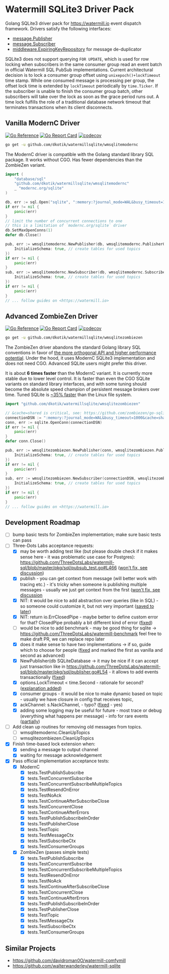 # Watermill SQLite3 Driver Pack

Golang SQLite3 driver pack for <https://watermill.io> event dispatch framework. Drivers satisfy the following interfaces:

- [message.Publisher](https://pkg.go.dev/github.com/ThreeDotsLabs/watermill@v1.4.6/message#Publisher)
- [message.Subscriber](https://pkg.go.dev/github.com/ThreeDotsLabs/watermill@v1.4.6/message#Subscriber)
- [middleware.ExpiringKeyRepository](https://pkg.go.dev/github.com/ThreeDotsLabs/watermill@v1.4.6/message/router/middleware#ExpiringKeyRepository) for message de-duplicator

SQLite3 does not support querying `FOR UPDATE`, which is used for row locking when subscribers in the same consumer group read an event batch in official Watermill SQL PubSub implementations. Current architectural decision is to lock a consumer group offset using `unixepoch()+lockTimeout` time stamp. While one consumed message is processing per group, the offset lock time is extended by `lockTimeout` periodically by `time.Ticker`. If the subscriber is unable to finish the consumer group batch, other subscribers will take over the lock as soon as the grace period runs out. A time lock fulfills the role of a traditional database network timeout that terminates transactions when its client disconnects.

## Vanilla ModernC Driver
[![Go Reference](https://pkg.go.dev/badge/github.com/ThreeDotsLabs/watermill.svg)](https://pkg.go.dev/github.com/dkotik/watermillsqlite/wmsqlitemodernc)
[![Go Report Card](https://goreportcard.com/badge/github.com/dkotik/watermillsqlite/wmsqlitemodernc)](https://goreportcard.com/report/github.com/dkotik/watermillsqlite/wmsqlitemodernc)
[![codecov](https://codecov.io/gh/dkotik/watermillsqlite/wmsqlitemodernc/branch/master/graph/badge.svg)](https://codecov.io/gh/dkotik/watermillsqlite/wmsqlitemodernc)

```sh
go get -u github.com/dkotik/watermillsqlite/wmsqlitemodernc
```

The ModernC driver is compatible with the Golang standard library SQL package. It works without CGO. Has fewer dependencies than the ZombieZen variant.

```go
import (
	"database/sql"
	"github.com/dkotik/watermillsqlite/wmsqlitemodernc"
	_ "modernc.org/sqlite"
)

db, err := sql.Open("sqlite", ":memory:?journal_mode=WAL&busy_timeout=1000&cache=shared")
if err != nil {
	panic(err)
}
// limit the number of concurrent connections to one
// this is a limitation of `modernc.org/sqlite` driver
db.SetMaxOpenConns(1)
defer db.Close()

pub, err := wmsqlitemodernc.NewPublisher(db, wmsqlitemodernc.PublisherOptions{
	InitializeSchema: true, // create tables for used topics
})
if err != nil {
	panic(err)
}
sub, err := wmsqlitemodernc.NewSubscriber(db, wmsqlitemodernc.SubscriberOptions{
	InitializeSchema: true, // create tables for used topics
})
if err != nil {
	panic(err)
}
// ... follow guides on <https://watermill.io>
```

## Advanced ZombieZen Driver
[![Go Reference](https://pkg.go.dev/badge/github.com/ThreeDotsLabs/watermill.svg)](https://pkg.go.dev/github.com/dkotik/watermillsqlite/wmsqlitezombiezen)
[![Go Report Card](https://goreportcard.com/badge/github.com/dkotik/watermillsqlite/wmsqlitezombiezen)](https://goreportcard.com/report/github.com/dkotik/watermillsqlite/wmsqlitezombiezen)
[![codecov](https://codecov.io/gh/dkotik/watermillsqlite/wmsqlitezombiezen/branch/master/graph/badge.svg)](https://codecov.io/gh/dkotik/watermillsqlite/wmsqlitezombiezen)

```sh
go get -u github.com/dkotik/watermillsqlite/wmsqlitezombiezen
```

The ZombieZen driver abandons the standard Golang library SQL conventions in favor of [the more orthogonal API and higher performance potential](https://crawshaw.io/blog/go-and-sqlite). Under the hood, it uses ModernC SQLite3 implementation and does not need CGO. Advanced SQLite users might prefer this driver.

It is about **6 times faster** than the ModernC variant. It is currently more stable due to lower level control. It is faster than even the CGO SQLite variants on standard library interfaces, and with some tuning should become the absolute speed champion of persistent message brokers over time. Tuned SQLite is [~35% faster](https://sqlite.org/fasterthanfs.html) than the Linux file system.

```go
import "github.com/dkotik/watermillsqlite/wmsqlitezombiezen"

// &cache=shared is critical, see: https://github.com/zombiezen/go-sqlite/issues/92#issuecomment-2052330643
connectionDSN := ":memory:?journal_mode=WAL&busy_timeout=1000&cache=shared")
conn, err := sqlite.OpenConn(connectionDSN)
if err != nil {
	panic(err)
}
defer conn.Close()

pub, err := wmsqlitezombiezen.NewPublisher(conn, wmsqlitezombiezen.PublisherOptions{
	InitializeSchema: true, // create tables for used topics
})
if err != nil {
	panic(err)
}
sub, err := wmsqlitezombiezen.NewSubscriber(connectionDSN, wmsqlitezombiezen.SubscriberOptions{
	InitializeSchema: true, // create tables for used topics
})
if err != nil {
	panic(err)
}
// ... follow guides on <https://watermill.io>
```

## Development Roadmap

- [ ] bump basic tests for ZombieZen implementation; make sure basic tests can pass
- [ ] Three-Dots Labs acceptance requests:
    - [x] may be worth adding test like (but please double check if it makes sense here - it was problematic use case for Postgres): https://github.com/ThreeDotsLabs/watermill-sql/blob/master/pkg/sql/pubsub_test.go#L466 ([won't fix, see discussion](https://github.com/dkotik/watermillsqlite/issues/10#issuecomment-2813855209))
    - [x] publish - you can get context from message (will better work with tracing etc.) - it's tricky when someone is publishing multiple messages - usually we just get context from the first ([won't fix, see discussion](https://github.com/dkotik/watermillsqlite/issues/11)
    - [x] NIT: it would be nice to add abstraction over queries (like in SQL) - so someone could customize it, but not very important ([saved to later](https://github.com/dkotik/watermillsqlite/issues/13))
    - [x] NIT: return io.ErrClosedPipe - maybe better to define custom error for that? ClosedPipe probably a bit different kind of error ([fixed](https://github.com/dkotik/watermillsqlite/commit/e09a9365230f04b14b0d63c76bc8a9c8e94436b7))
    - [ ] would be nice to add benchmark - may be good thing for sqlite -> https://github.com/ThreeDotsLabs/watermill-benchmark feel free to make draft PR, we can replace repo later
    - [x] does it  make sense to have two implementations -> if so, guide which to choose for people ([fixed](https://github.com/dkotik/watermillsqlite/commit/74d00ca378a4130b53676dc64a8dfeb277cabc34) and marked the first as vanilla and second as advanced)
    - [x] NewPublisher(db SQLiteDatabase -> it may be nice if it can accept just transaction like in https://github.com/ThreeDotsLabs/watermill-sql/blob/master/pkg/sql/publisher.go#L54 - it allows to add events transactionally ([fixed](https://github.com/dkotik/watermillsqlite/issues/10))
    - [x] options.LockTimeout < time.Second - rationale for second? ([explanation added](https://github.com/dkotik/watermillsqlite/commit/240ec78d2c0e85af3ba84054dbb12621a6aeeae3))
    - [x] consumer groups - it would be nice to make dynamic based on topic - usually we have closure in config that receives topic,
    - [x] ackChannel:   s.NackChannel, - typo? ([fixed](https://github.com/dkotik/watermillsqlite/commit/ae70e4c4989d07ae0d58426d623d48af342a2d10) - yes)
    - [x] adding some logging may be useful for future - most trace or debug (everything what happens per message) - info for rare events ([partially](https://github.com/dkotik/watermillsqlite/issues/12))
- [ ] Add clean up routines for removing old messages from topics.
    - [ ] wmsqlitemodernc.CleanUpTopics
    - [ ] wmsqlitezombiezen.CleanUpTopics
- [x] Finish time-based lock extension when:
    - [x] sending a message to output channel
    - [x] waiting for message acknowledgement
- [x] Pass official implementation acceptance tests:
    - [x] ModernC
        - [x] tests.TestPublishSubscribe
        - [x] tests.TestConcurrentSubscribe
        - [x] tests.TestConcurrentSubscribeMultipleTopics
        - [x] tests.TestResendOnError
        - [x] tests.TestNoAck
        - [x] tests.TestContinueAfterSubscribeClose
        - [x] tests.TestConcurrentClose
        - [x] tests.TestContinueAfterErrors
        - [x] tests.TestPublishSubscribeInOrder
        - [x] tests.TestPublisherClose
        - [x] tests.TestTopic
        - [x] tests.TestMessageCtx
        - [x] tests.TestSubscribeCtx
        - [x] tests.TestConsumerGroups
    - [x] ZombieZen (passes simple tests)
        - [x] tests.TestPublishSubscribe
        - [x] tests.TestConcurrentSubscribe
        - [x] tests.TestConcurrentSubscribeMultipleTopics
        - [x] tests.TestResendOnError
        - [x] tests.TestNoAck
        - [x] tests.TestContinueAfterSubscribeClose
        - [x] tests.TestConcurrentClose
        - [x] tests.TestContinueAfterErrors
        - [x] tests.TestPublishSubscribeInOrder
        - [x] tests.TestPublisherClose
        - [x] tests.TestTopic
        - [x] tests.TestMessageCtx
        - [x] tests.TestSubscribeCtx
        - [x] tests.TestConsumerGroups

## Similar Projects

- <https://github.com/davidroman0O/watermill-comfymill>
- <https://github.com/walterwanderley/watermill-sqlite>
<!-- - <https://github.com/ov2b/watermill-sqlite3> - author requested removal of the mention, because it is a very rough draft - requires CGO for `mattn/go-sqlite3` dependency -->
